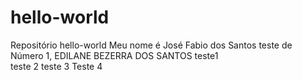 # hello-world
Repositório hello-world
Meu nome é José Fabio dos Santos
teste de Número 1,
EDILANE BEZERRA DOS SANTOS
teste1\
teste 2
teste 3
Teste 4
